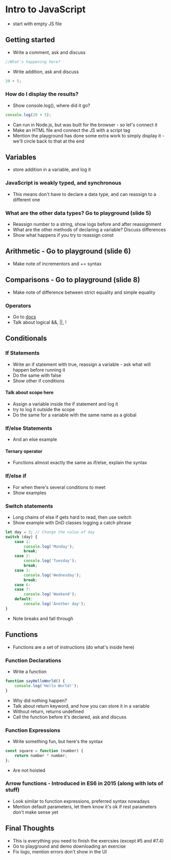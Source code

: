 # Intro to JavaScript

-   start with empty JS file

## Getting started

-   Write a comment, ask and discuss

```js
//What's happening here?
```

-   Write addition, ask and discuss

```js
20 + 5;
```

### How do I display the results?

-   Show console.log(), where did it go?

```js
console.log(20 + 5);
```

-   Can run in Node.js, but was built for the browser - so let's connect it
-   Make an HTML file and connect the JS with a script tag
-   Mention the playground has done some extra work to simply display it - we'll circle back to that at the end

## Variables

-   store addition in a variable, and log it

### JavaScript is weakly typed, and synchronous

-   This means don't have to declare a data type, and can reassign to a different one

### What are the other data types? Go to playground (slide 5)

-   Reassign number to a string, show logs before and after reassignment
-   What are the other methods of declaring a variable? Discuss differences
-   Show what happens if you try to reassign const

## Arithmetic - Go to playground (slide 6)

-   Make note of incrementors and += syntax

## Comparisons - Go to playground (slide 8)

-   Make note of difference between strict equality and simple equality

### Operators

-   Go to [docs](https://developer.mozilla.org/en-US/docs/Web/JavaScript/Guide/Expressions_and_operators#assignment_operators)
-   Talk about logical &&, ||, !

## Conditionals

### If Statements

-   Write an if statement with true, reassign a variable - ask what will happen before running it
-   Do the same with false
-   Show other if conditions

#### Talk about scope here

-   Assign a variable inside the if statement and log it
-   try to log it outside the scope
-   Do the same for a variable with the same name as a global

### If/else Statements

-   And an else example

#### Ternary operator

-   Functions almost exactly the same as if/else, explain the syntax

### If/else if

-   For when there's several conditions to meet
-   Show examples

### Switch statements

-   Long chains of else if gets hard to read, then use switch
-   Show example with DnD classes logging a catch phrase

```js
let day = 3; // Change the value of day
switch (day) {
    case 1:
        console.log('Monday');
        break;
    case 2:
        console.log('Tuesday');
        break;
    case 3:
        console.log('Wednesday');
        break;
    case 6:
    case 7:
        console.log('Weekend');
    default:
        console.log('Another day');
}
```

-   Note breaks and fall through

## Functions

-   Functions are a set of instructions (do what's inside here)

### Function Declarations

-   Write a function

```js
function sayHelloWorld() {
    console.log('Hello World!');
}
```

-   Why did nothing happen?
-   Talk about return keyword, and how you can store it in a variable
-   Without return, returns undefined
-   Call the function before it's declared, ask and discuss

### Function Expressions

-   Write something fun, but here's the syntax

```js
const square = function (number) {
    return number * number;
};
```

-   Are not hoisted

### Arrow functions - Introduced in ES6 in 2015 (along with lots of stuff)

-   Look similar to function expressions, preferred syntax nowadays
-   Mention default parameters, let them know it's ok if rest parameters don't make sense yet

## Final Thoughts

-   This is everything you need to finish the exercsies (except #5 and #7.4)
-   Go to playground and demo downloading an exercise
-   Fix logo, mention errors don't show in the UI
